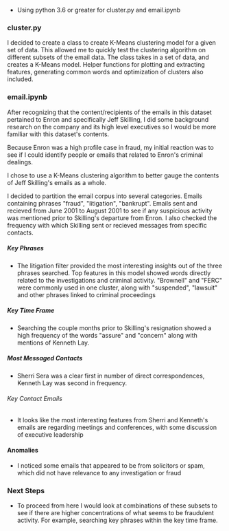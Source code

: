 - Using python 3.6 or greater for cluster.py and email.ipynb

### cluster.py
I decided to create a class to create K-Means clustering model for a given set of data.  This allowed me to quickly test the clustering algorithm on different subsets of the email data.
The class takes in a set of data, and creates a K-Means model.
Helper functions for plotting and extracting features, generating common words and optimization of clusters also included.

### email.ipynb

After recognizing that the content/recipients of the emails in this dataset pertained to Enron and specifically Jeff Skilling, I did some background research on the company and its high level executives so I would be more familiar with this dataset's contents.

Because Enron was a high profile case in fraud, my initial reaction was to see if I could identify people or emails that related to Enron's criminal dealings.

I chose to use a K-Means clustering algorithm to better gauge the contents of Jeff Skilling's emails as a whole.

I decided to partition the email corpus into several categories. Emails containing phrases "fraud", "litigation", "bankrupt". Emails sent and recieved from June 2001 to August 2001 to see if any suspicious activity was mentioned prior to Skilling's departure from Enron.  I also checked the frequency with which Skilling sent or recieved messages from specific contacts.

##### Key Phrases
- The litigation filter provided the most interesting insights out of the three phrases searched. Top features in this model showed words directly related to the investigations and criminal activity. "Brownell" and "FERC" were commonly used in one cluster, along with "suspended", "lawsuit" and other phrases linked to criminal proceedings

##### Key Time Frame
- Searching the couple months prior to Skilling's resignation showed a high frequency of the words "assure" and "concern" along with mentions of Kenneth Lay.

##### Most Messaged Contacts
- Sherri Sera was a clear first in number of direct correspondences, Kenneth Lay was second in frequency.

###### Key Contact Emails
- It looks like the most interesting features from Sherri and Kenneth's emails are regarding meetings and conferences, with some discussion of executive leadership


#### Anomalies
- I noticed some emails that appeared to be from solicitors or spam, which did not have relevance to any investigation or fraud


### Next Steps
- To proceed from here I would look at combinations of these subsets to see if there are higher concentrations of what seems to be fraudulent activity. For example, searching key phrases within the key time frame.



